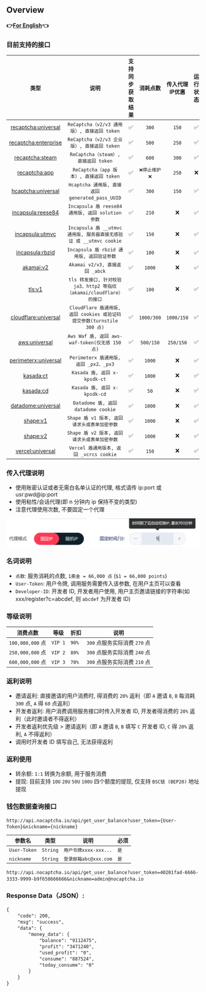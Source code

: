 ## Overview

**👉[For English](/en-US/en.md)👈**

### 目前支持的接口

|                      类型                      |                           说明                            | 支持同步获取结果 |    消耗点数    |  传入代理IP优惠  | 运行状态 | 独享/包月（请联系客服） |
|:--------------------------------------------:|:-------------------------------------------------------:|:--------:|:----------:|:----------:|:----:|:------------:|
|  [recaptcha:universal](/zh-CN/recaptcha.md)  |           `ReCaptcha（v2/v3 通用版）, 直接返回 token`            |    ✅     |   `300`    |   `150`    |  ✅   |      ❌       |
| [recaptcha:enterprise](/zh-CN/recaptcha.md)  |           `ReCaptcha（v2/v3 企业版）, 直接返回 token`            |    ✅     |   `500`    |   `250`    |  ✅   |      ❌       |
|    [recaptcha:steam](/zh-CN/recaptcha.md)    |             `ReCaptcha（steam）, 直接返回 token`              |    ✅     |   `600`    |   `300`    |  ✅   |      ❌       |
|   [recaptcha:app](/zh-CN/recaptcha_app.md)   |             `ReCaptcha（app 版本）, 直接返回 token`             |    ✅     |  `❌停止维护❌`  |   `250`    |  ❌   |      ❌       |
|   [hcaptcha:universal](/zh-CN/hcaptcha.md)   |        `Hcaptcha 通用版, 直接返回 generated_pass_UUID`         |    ✅     |   `300`    |   `150`    |  ✅   |      ❌       |
|   [incapsula:reese84](/zh-CN/incapsula.md)   |        `Incapsula 盾 reese84 通用版, 返回 solution 参数`        |    ✅     |   `210`    |     ❌      |  ✅   |      ❌       |
| [incapsula:utmvc](/zh-CN/incapsula_utmvc.md) |  `Incapsula 盾 __utmvc 通用版, 服务器直接无感验证 或 __utmvc cookie`  |    ✅     |   `150`    |     ❌      |  ✅   |      ❌       |
| [incapsula:rbzid](/zh-CN/incapsula_rbzid.md) |             `Incapsula 盾 rbzid 通用版, 返回验证参数`             |    ✅     |   `100`    |     ❌      |  ✅   |      ❌       |
|        [akamai:v2](/zh-CN/akamai.md)         |                 `Akamai v2/v3, 直接返回 _abck`                 |    ✅     |   `1000`   |     ❌      |  ✅   |      ✅       |
|           [tls:v1](/zh-CN/tls.md)            |  `tls 转发接口, 针对校验 ja3、http2 等指纹（akamai/cloudflare）的接口`   |    ✅     |   `100`    |     ❌      |  ✅   |      ❌       |
| [cloudflare:universal](/zh-CN/cloudflare.md) | `CloudFlare 盾通用版, 返回 cookies 或验证码提交参数(turnstile 300 点)` |    ✅     | `1000/300` | `1000/150` |  ✅   |      ✅       |
|        [aws:universal](/zh-CN/aws.md)        |        `Aws Waf 盾, 返回 aws-waf-token(仅无感 150 点)`         |    ✅     | `500/150`  | `250/150`  |  ✅   |      ❌       |
| [perimeterx:universal](/zh-CN/perimeterx.md) |             `Perimeterx 盾通用版, 返回 _px2、_px3`             |    ✅     |   `1000`   |     ❌      |  ✅   |      ✅       |
|        [kasada:ct](/zh-CN/kasada.md)         |                `Kasada 盾, 返回 x-kpsdk-ct`                |    ✅     |   `1000`   |     ❌      |  ✅   |      ✅       |
|        [kasada:cd](/zh-CN/kasada.md)         |                `Kasada 盾, 返回 x-kpsdk-cd`                |    ✅     |    `50`    |     ❌      |  ✅   |       ❌       |
|        [datadome:universal](/zh-CN/datadome.md)         |                `Datadome 盾, 返回 datadome cookie`                |    ✅     |   `1000`   |     ❌      |  ✅   |      ✅       |
|        [shape:v1](/zh-CN/shape.md)         |                `Shape 盾 v1 版本, 返回请求头或表单加密参数`                |    ✅     |   `1000`   |     ❌      |  ✅   |      ✅       |
|        [shape:v2](/zh-CN/shape.md)         |                `Shape 盾 v2 版本, 返回请求头或表单加密参数`                |    ✅     |   `1000`   |     ❌      |  ✅   |      ✅       |
|        [vercel:universal](/zh-CN/vercel.md)         |                `Vercel 盾通用版本, 返回 _vcrcs cookie`                |    ✅     |   `150`    |     ❌     |  ✅   |      ❌       |

### 传入代理说明
* 使用账密认证或者无需白名单认证的代理, 格式请传 ip:port 或 usr:pwd@ip:port
* 使用粘性/会话代理(即 n 分钟内 ip 保持不变的类型)
* 注意代理使用次数, 不要固定一个代理

![proxy](/images/proxy.png)

### 名词说明

* `点数`: 服务消耗的点数, `1美金 = 66,000 点` (`$1 = 66,000 points`)
* `User-Token`: 用户令牌, 调用服务需要传入该参数, 在用户主页可以查看
* `Developer-ID`: 开发者 ID, 开发者用户使用, 用户主页邀请链接的字符串(如 xxx/register?c=abcdef, 则 `abcdef` 为开发者 ID)

### 等级说明

| 消费点数            | 等级      | 折扣    | 说明                    |
|-----------------|---------|-------|-----------------------|
| `100,000,000` 点 | `VIP 1` | `90%` | `300` 点服务实际消费 `270` 点 |
| `250,000,000` 点 | `VIP 2` | `80%` | `300` 点服务实际消费 `240` 点 |
| `600,000,000` 点 | `VIP 3` | `70%` | `300` 点服务实际消费 `210` 点 |

### 返利说明

* 邀请返利: 直接邀请的用户消费时, 得消费的 `20%` 返利（即 `A` 邀请 `B`, `B` 每消耗 `300` 点, `A` 得 `60` 点返利）
* 开发者返利: 用户消费调用服务接口时传入开发者 ID, 开发者得消费的 `20%` 返利（此时邀请者不得返利）
* 开发者返利优先级 > 邀请返利（即 `A` 邀请 `B`, `B` 填写 `C` 开发者 ID, `C` 得 `20%` 返利, `A` 不得返利）
* 调用时开发者 ID 填写自己, 无法获得返利

### 返利使用

* 转余额: `1:1` 转换为余额, 用于服务消费
* 提现: 目前支持 `10U` `20U` `50U` `100U` 四个额度的提现, 仅支持 `BSC链 (BEP20)` 地址提现

### 钱包数据查询接口

```text
http://api.nocaptcha.io/api/get_user_balance?user_token={User-Token}&nickname={nickname}
```

| 参数名          | 类型       | 说明                | 必须  |
|--------------|----------|-------------------|-----|
| `User-Token` | `String` | `用户令牌xxxx-xxx...` | `是` |
| `nickname`   | `String` | `登录邮箱abc@xxx.com` | `是` |

`http://api.nocaptcha.io/api/get_user_balance?user_token=40201fad-6666-3333-9999-b9f658666666&nickname=admin@nocaptcha.io`

### Response Data（JSON）:

```
{
    "code": 200,
    "msg": "success",
    "data": {
        "money_data": {
            "balance": "9112475",
            "profit": "3471240",
            "used_profit": "0",
            "consume": "887524",
            "today_consume": "0"
        }
    }
}
```
